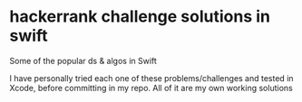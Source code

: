 # hackerrank challenge solutions in swift
Some of the popular ds &amp; algos in Swift


I have personally tried each one of these problems/challenges and tested in Xcode, before committing in my repo. All of it are my own working solutions
